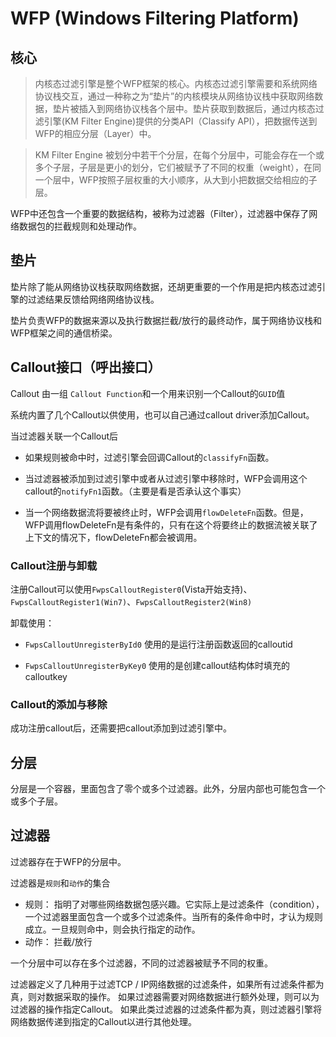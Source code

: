 # WFP (Windows Filtering Platform)

## 核心

> 内核态过滤引擎是整个WFP框架的核心。内核态过滤引擎需要和系统网络协议栈交互，通过一种称之为“垫片”的内核模块从网络协议栈中获取网络数据，垫片被插入到网络协议栈各个层中。垫片获取到数据后，通过内核态过滤引擎(KM Filter Engine)提供的分类API（Classify API），把数据传送到WFP的相应分层（Layer）中。

> KM Filter Engine 被划分中若干个分层，在每个分层中，可能会存在一个或多个子层，子层是更小的划分，它们被赋予了不同的权重（weight），在同一个层中，WFP按照子层权重的大小顺序，从大到小把数据交给相应的子层。

WFP中还包含一个重要的数据结构，被称为过滤器（Filter），过滤器中保存了网络数据包的拦截规则和处理动作。

## 垫片

垫片除了能从网络协议栈获取网络数据，还胡更重要的一个作用是把内核态过滤引擎的过滤结果反馈给网络网络协议栈。

垫片负责WFP的数据来源以及执行数据拦截/放行的最终动作，属于网络协议栈和WFP框架之间的通信桥梁。

## Callout接口（呼出接口）

Callout 由一组 `Callout Function`和一个用来识别一个Callout的`GUID`值

系统内置了几个Callout以供使用，也可以自己通过callout driver添加Callout。

当过滤器关联一个Callout后

- 如果规则被命中时，过滤引擎会回调Callout的`classifyFn`函数。

- 当过滤器被添加到过滤引擎中或者从过滤引擎中移除时，WFP会调用这个callout的`notifyFn1`函数。（主要是看是否承认这个事实）

- 当一个网络数据流将要被终止时，WFP会调用`flowDeleteFn`函数。但是，WFP调用flowDeleteFn是有条件的，只有在这个将要终止的数据流被关联了上下文的情况下，flowDeleteFn都会被调用。

### Callout注册与卸载

注册Callout可以使用`FwpsCalloutRegister0`(Vista开始支持)、`FwpsCalloutRegister1(Win7)`、`FwpsCalloutRegister2(Win8)`

卸载使用：

- `FwpsCalloutUnregisterById0` 使用的是运行注册函数返回的calloutid

- `FwpsCalloutUnregisterByKey0` 使用的是创建callout结构体时填充的calloutkey

### Callout的添加与移除

成功注册callout后，还需要把callout添加到过滤引擎中。

## 分层

分层是一个容器，里面包含了零个或多个过滤器。此外，分层内部也可能包含一个或多个子层。

## 过滤器

过滤器存在于WFP的分层中。

过滤器是`规则`和`动作`的集合

- 规则： 指明了对哪些网络数据包感兴趣。它实际上是过滤条件（condition），一个过滤器里面包含一个或多个过滤条件。当所有的条件命中时，才认为规则成立。一旦规则命中，则会执行指定的动作。
- 动作： 拦截/放行

一个分层中可以存在多个过滤器，不同的过滤器被赋予不同的权重。

过滤器定义了几种用于过滤TCP / IP网络数据的过滤条件，如果所有过滤条件都为真，则对数据采取的操作。 如果过滤器需要对网络数据进行额外处理，则可以为过滤器的操作指定Callout。 如果此类过滤器的过滤条件都为真，则过滤器引擎将网络数据传递到指定的Callout以进行其他处理。

